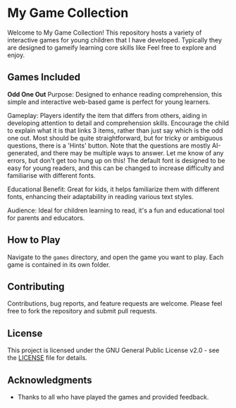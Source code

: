 
# My Game Collection

Welcome to My Game Collection! This repository hosts a variety of interactive games for young children that I have developed. Typically they are designed to gameify learning core skills like Feel free to explore and enjoy.

## Games Included
**Odd One Out**
Purpose: Designed to enhance reading comprehension, this simple and interactive web-based game is perfect for young learners.

Gameplay: Players identify the item that differs from others, aiding in developing attention to detail and comprehension skills. Encourage the child to explain what it is that links 3 items, rather than just say which is the odd one out. Most should be quite straightforward, but for tricky or ambiguous questions, there is a 'Hints' button.
Note that the questions are mostly AI-generated, and there may be multiple ways to answer. Let me know of any errors, but don't get too hung up on this!
The default font is designed to be easy for young readers, and this can be changed to increase difficulty and familiarise with different fonts.

Educational Benefit: Great for kids, it helps familiarize them with different fonts, enhancing their adaptability in reading various text styles.

Audience: Ideal for children learning to read, it's a fun and educational tool for parents and educators.

## How to Play
Navigate to the `games` directory, and open the game you want to play. Each game is contained in its own folder.

## Contributing
Contributions, bug reports, and feature requests are welcome. Please feel free to fork the repository and submit pull requests.

## License
This project is licensed under the GNU General Public License v2.0 - see the [LICENSE](LICENSE) file for details.

## Acknowledgments
- Thanks to all who have played the games and provided feedback.
